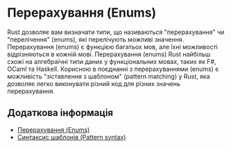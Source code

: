 # Перерахування (Enums)

Rust дозволяє вам визначати типи, що називаються "перерахування" чи "перелічення" (enums), які перелічують можливі значення.
Перерахування (enums) є функцією багатьох мов, але їхні можливості відрізняються в кожній мові. Перерахування (enums) Rust найбільш схожі на алгебраїчні типи даних у функціональних мовах, таких як F#, OCaml та Haskell.
Корисною в поєднанні з перерахуваннями (enums) є можливість "зіставлення з шаблоном" (pattern matching) у Rust, яка дозволяє легко виконувати різний код для різних значень перерахування.

## Додаткова інформація

- [Перерахування (Enums)](https://doc.rust-lang.org/book/ch06-00-enums.html)
- [Синтаксис шаблонів (Pattern syntax)](https://doc.rust-lang.org/book/ch19-03-pattern-syntax.html)
